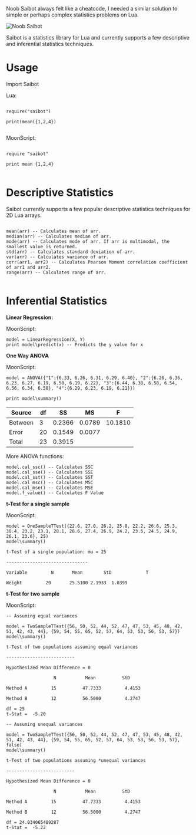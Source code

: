 Noob Saibot always felt like a cheatcode, I needed a similar solution to simple or perhaps complex statistics problems on Lua. 

![Noob Saibot](https://c.tenor.com/ckUZEMepZw4AAAAC/mortal-kombat-noob-saibot.gif)

Saibot is a statistics library for Lua and currently supports a few descriptive and inferential statistics techniques.


# Usage

Import Saibot

Lua:

```

require("saibot")

print(mean({1,2,4})


```

MoonScript:

```

require "saibot"

print mean {1,2,4}


```


# Descriptive Statistics

Saibot currently supports a few popular descriptive statistics techniques for 2D Lua arrays.  

```

mean(arr) -- Calculates mean of arr.
median(arr) -- Calculates median of arr.
mode(arr) -- Calculates mode of arr. If arr is multimodal, the smallest value is returned.
std(arr) -- Calculates standard deviation of arr.
var(arr) -- Calculates variance of arr.
corr(arr1, arr2) -- Calculates Pearson Moment correlation coefficient of arr1 and arr2.
range(arr) -- Calculates range of arr.


```
 

# Inferential Statistics


**Linear Regression:**

MoonScript:

```
model = LinearRegression(X, Y)
print model\predict(x) -- Predicts the y value for x

```


**One Way ANOVA**

MoonScript:

```
model = ANOVA({"1":{6.33, 6.26, 6.31, 6.29, 6.40}, "2":{6.26, 6.36, 6.23, 6.27, 6.19, 6.50, 6.19, 6.22}, "3":{6.44, 6.38, 6.58, 6.54, 6.56, 6.34, 6.58}, "4":{6.29, 6.23, 6.19, 6.21}})
  
print model\summary()

```

|Source   | df 		| SS  | 		 MS  | 		 F|
|---|---|---|---|---|
|Between |		3 	|	  0.2366 |	0.0789 |	10.1810|
|Error 		|  20 	|	 0.1549 |	0.0077| |
|Total 	|	23 		| 0.3915| | |


More ANOVA functions:

```
model.cal_ssc() -- Calculates SSC
model.cal_sse() -- Calculates SSE
model.cal_sst() -- Calculates SST
model.cal_msc() -- Calculates MSC
model.cal_mse() -- Calculates MSE
model.f_value() -- Calculates F Value
```


**t-Test for a single sample**

MoonScript:

```
model = OneSampleTTest({22.6, 27.0, 26.2, 25.8, 22.2, 26.6, 25.3, 30.4, 23.2, 23.1, 28.1, 28.6, 27.4, 26.9, 24.2, 23.5, 24.5, 24.9, 26.1, 23.6}, 25)
model\summary()

t-Test of a single population: mu = 25

-------------------------------

Variable 		 N 		 Mean 		 StD 			 T

Weight 		   20 		25.5100 2.1933 	1.0399
```


**t-Test for two sample**

MoonScript:

```
-- Assuming equal variances

model = TwoSampleTTest({56, 50, 52, 44, 52, 47, 47, 53, 45, 48, 42, 51, 42, 43, 44}, {59, 54, 55, 65, 52, 57, 64, 53, 53, 56, 53, 57})
model\summary()

t-Test of two populations assuming equal variances

--------------------------

Hypothesized Mean Difference = 0

        		  N 		  Mean 		    StD

Method A 		 15 		 47.7333 		 4.4153

Method B 		 12 		 56.5000 		 4.2747

df = 25
t-Stat =  -5.20

-- Assuming unequal variances

model = TwoSampleTTest({56, 50, 52, 44, 52, 47, 47, 53, 45, 48, 42, 51, 42, 43, 44}, {59, 54, 55, 65, 52, 57, 64, 53, 53, 56, 53, 57}, false)
model\summary()

t-Test of two populations assuming *unequal variances

--------------------------

Hypothesized Mean Difference = 0

        		  N 		  Mean 		    StD

Method A 		 15 		 47.7333 		 4.4153

Method B 		 12 		 56.5000 		 4.2747

df = 24.034065489287
t-Stat =  -5.22

```
